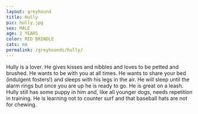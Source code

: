 ```yaml
---
layout: greyhound
title: Hully
pic: hully.jpg
sex: MALE
age: 2 YEARS
color: RED BRINDLE
cats: no
permalink: /greyhounds/hully/
---
```


Hully is a lover. He gives kisses and nibbles and loves to be petted and brushed. He wants to be with you at all times.
He wants to share your bed (indulgent fosters!) and sleeps with his legs in the air. He will sleep until the alarm rings
but once you are up he is ready to go. He is great on a leash. Hully still has some puppy in him and, like all younger
dogs, needs repetition in training. He is learning not to counter surf and that baseball hats are not for chewing.
